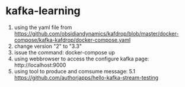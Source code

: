 # kafka-learning
1. using the yaml file from https://github.com/obsidiandynamics/kafdrop/blob/master/docker-compose/kafka-kafdrop/docker-compose.yaml
2. change version "2" to "3.3"
3. issue the command: docker-compose up
4. using webbrowser to access the configure kafka page: http://localhost:9000
5. using tool to produce and comsume message:
	5.1 https://github.com/authorjapps/hello-kafka-stream-testing
	
